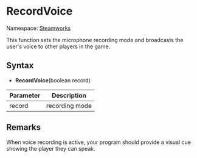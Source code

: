 # RecordVoice

Namespace: [Steamworks](Steamworks.md)

This function sets the microphone recording mode and broadcasts the user's voice to other players in the game.

## Syntax

- **RecordVoice**(boolean record)

| Parameter | Description |
|---|---|
| record | recording mode |

## Remarks

When voice recording is active, your program should provide a visual cue showing the player they can speak.
